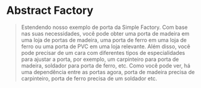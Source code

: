 # Abstract Factory

>Estendendo nosso exemplo de porta da Simple Factory. Com base nas suas necessidades, você pode obter uma porta de madeira em uma loja de portas de madeira, uma porta de ferro em uma loja de ferro ou uma porta de PVC em uma loja relevante. Além disso, você pode precisar de um cara com diferentes tipos de especialidades para ajustar a porta, por exemplo, um carpinteiro para porta de madeira, soldador para porta de ferro, etc. Como você pode ver, há uma dependência entre as portas agora, porta de madeira precisa de carpinteiro, porta de ferro precisa de um soldador etc.